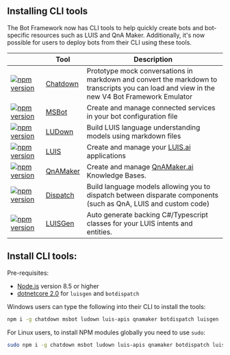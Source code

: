 ## Installing CLI tools

The Bot Framework now has CLI tools to help quickly create bots and bot-specific resources such as LUIS and QnA Maker. Additionally, it's now possible for users to deploy bots from their CLI using these tools.

|   | Tool | Description |
|---|------|--------------|
| [![npm version](https://badge.fury.io/js/chatdown.svg)](https://badge.fury.io/js/chatdown) | [Chatdown](packages/Chatdown) | Prototype mock conversations in markdown and convert the markdown to transcripts you can load and view in the new V4 Bot Framework Emulator |
| [![npm version](https://badge.fury.io/js/msbot.svg)](https://badge.fury.io/js/msbot) |[MSBot](packages/MSBot)| Create and manage connected services in your bot configuration file|
| [![npm version](https://badge.fury.io/js/ludown.svg)](https://badge.fury.io/js/ludown) |[LUDown](packages/Ludown)| Build LUIS language understanding models using markdown files|
| [![npm version](https://badge.fury.io/js/luis-apis.svg)](https://badge.fury.io/js/luis-apis) |[LUIS](packages/LUIS)| Create and manage your [LUIS.ai](http://luis.ai) applications |
| [![npm version](https://badge.fury.io/js/qnamaker.svg)](https://badge.fury.io/js/qnamaker) |[QnAMaker](packages/QnAMaker) | Create and manage [QnAMaker.ai](http://qnamaker.ai) Knowledge Bases. |
| [![npm version](https://badge.fury.io/js/botdispatch.svg)](https://badge.fury.io/js/botdispatch) | [Dispatch](packages/Dispatch) | Build language models allowing you to dispatch between disparate components (such as QnA, LUIS and custom code)|
| [![npm version](https://badge.fury.io/js/luisgen.svg)](https://badge.fury.io/js/luisgen)| [LUISGen](packages/LUISGen) | Auto generate backing C#/Typescript classes for your LUIS intents and entities.|

## Install CLI tools:
Pre-requisites: 
- [Node.js](https://nodejs.org/) version 8.5 or higher
- [dotnetcore 2.0](https://www.microsoft.com/net/download/dotnet-core/2.0) for `luisgen` and `botdispatch`

Windows users can type the following into their CLI to install the tools:
```bash
npm i -g chatdown msbot ludown luis-apis qnamaker botdispatch luisgen
```

For Linux users, to install NPM modules globally you need to use `sudo`:
```bash
sudo npm i -g chatdown msbot ludown luis-apis qnamaker botdispatch luisgen
```